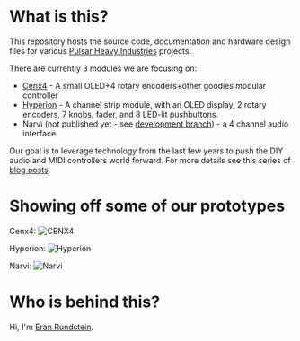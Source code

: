 # What is this?

This repository hosts the source code, documentation and hardware design files for various [Pulsar Heavy Industries](http://pulsarheavyindustries.com/) projects.

There are currently 3 modules we are focusing on:
* [Cenx4](https://github.com/pulsar-heavy-industries/phi/tree/master/cenx4) - A small OLED+4 rotary encoders+other goodies modular controller
* [Hyperion](https://github.com/pulsar-heavy-industries/phi/tree/master/hyperion) - A channel strip module, with an OLED display, 2 rotary encoders, 7 knobs, fader, and 8 LED-lit pushbuttons.
* Narvi (not published yet - see [development branch](https://github.com/pulsar-heavy-industries/phi/tree/narvi-v0/narvi)) - a 4 channel audio interface.

Our goal is to leverage technology from the last few years to push the DIY audio and MIDI controllers world forward. For more details see this series of [blog posts](http://rundste.in/tag/phi/).

# Showing off some of our prototypes

Cenx4:
![CENX4](http://rundste.in/assets/diy-music-machines-ableton-live-controller-update/front.jpg)

Hyperion:
![Hyperion](http://rundste.in/assets/diy-music-machines-mixer-and-audio-interface/phi-3-hyperions.jpg)

Narvi:
![Narvi](http://rundste.in/assets/diy-music-machines-mixer-and-audio-interface/phi-4ch-enclosure-rear.jpg)

# Who is behind this?
Hi, I'm [Eran Rundstein](http://rundste.in/).
